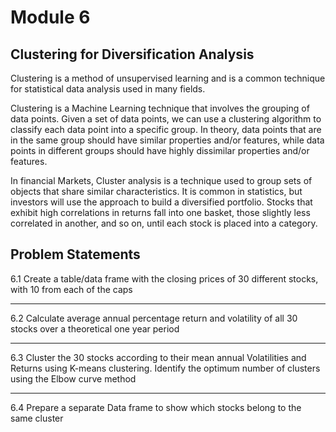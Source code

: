 # Module 6 

## Clustering for Diversification Analysis 

Clustering is a method of unsupervised learning and is a common
technique for statistical data analysis used in many fields.

Clustering is a Machine Learning technique that involves the grouping of data points. Given a set of data points, we can use a clustering algorithm to classify each data point into a specific group. In theory, data points that are in the same group should have similar properties and/or features, while data points in different groups should have highly dissimilar properties and/or features.

In financial Markets, Cluster analysis is a technique used to group sets of objects that share similar characteristics. It is common in statistics, but investors will use the approach to build a diversified portfolio. Stocks that exhibit high correlations in returns fall into one basket, those slightly less correlated in another, and so on, until each stock is placed into a category.

## Problem Statements

6.1 Create a table/data frame with the closing prices of 30 different stocks, with 10 from each of the caps

---

6.2 Calculate average annual percentage return and volatility of all 30 stocks over a theoretical one year period

---

6.3 Cluster the 30 stocks according to their mean annual Volatilities and Returns using K-means clustering. Identify the optimum number of clusters using the Elbow curve method

---

6.4 Prepare a separate Data frame to show which stocks belong to the same cluster 
